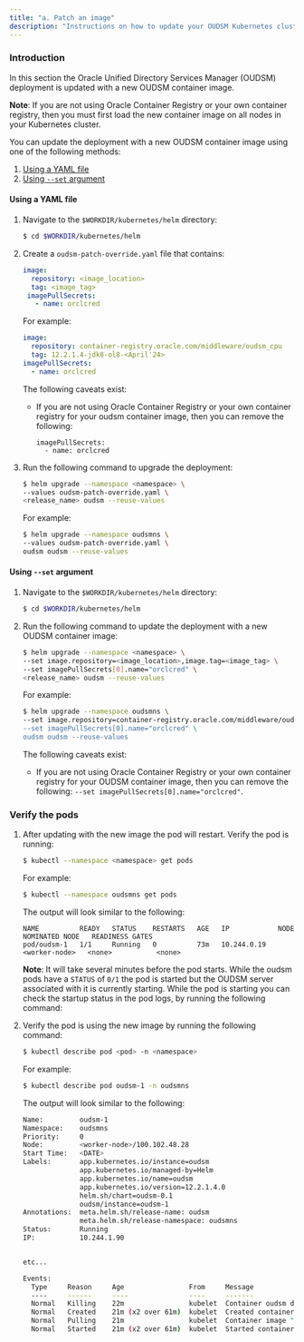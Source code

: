 ```yaml
---
title: "a. Patch an image"
description: "Instructions on how to update your OUDSM Kubernetes cluster with a new OUDSM container image."
---
```


### Introduction

In this section the Oracle Unified Directory Services Manager (OUDSM) deployment is updated with a new OUDSM container image. 

**Note**: If you are not using Oracle Container Registry or your own container registry, then you must first load the new container image on all nodes in your Kubernetes cluster.

You can update the deployment with a new OUDSM container image using one of the following methods:

1. [Using a YAML file](#using-a-yaml-file)
1. [Using `--set` argument](#using---set-argument)


#### Using a YAML file

1. Navigate to the `$WORKDIR/kubernetes/helm` directory:

   ```bash
   $ cd $WORKDIR/kubernetes/helm
   ```

1. Create a `oudsm-patch-override.yaml` file that contains:

   ```yaml
   image:
     repository: <image_location>
     tag: <image_tag>
    imagePullSecrets:
      - name: orclcred
   ```

   For example:

   ```yaml
   image:
     repository: container-registry.oracle.com/middleware/oudsm_cpu
     tag: 12.2.1.4-jdk8-ol8-<April'24>
   imagePullSecrets:
     - name: orclcred
   ```
   
   The following caveats exist:
   
   * If you are not using Oracle Container Registry or your own container registry for your oudsm container image, then you can remove the following:
   
      ```
      imagePullSecrets:
        - name: orclcred
      ```

1. Run the following command to upgrade the deployment:

   ```bash
   $ helm upgrade --namespace <namespace> \
   --values oudsm-patch-override.yaml \
   <release_name> oudsm --reuse-values
   ```
   
   For example:
   
   ```bash
   $ helm upgrade --namespace oudsmns \
   --values oudsm-patch-override.yaml \
   oudsm oudsm --reuse-values
   ```

#### Using `--set` argument

1. Navigate to the `$WORKDIR/kubernetes/helm` directory:

   ```bash
   $ cd $WORKDIR/kubernetes/helm
   ```

1. Run the following command to update the deployment with a new OUDSM container image:

   ```bash
   $ helm upgrade --namespace <namespace> \
   --set image.repository=<image_location>,image.tag=<image_tag> \
   --set imagePullSecrets[0].name="orclcred" \
   <release_name> oudsm --reuse-values
   ```

   For example:

   ```bash
   $ helm upgrade --namespace oudsmns \
   --set image.repository=container-registry.oracle.com/middleware/oudsm_cpu,image.tag=12.2.1.4-jdk8-ol8-<April'24> \
   --set imagePullSecrets[0].name="orclcred" \
   oudsm oudsm --reuse-values
   ```
   
   The following caveats exist:
   
   * If you are not using Oracle Container Registry or your own container registry for your OUDSM container image, then you can remove the following: `--set imagePullSecrets[0].name="orclcred"`.


### Verify the pods


1. After updating with the new image the pod will restart. Verify the pod is running:

   ```bash
   $ kubectl --namespace <namespace> get pods
   ```

   For example:

   ```bash
   $ kubectl --namespace oudsmns get pods
   ```

   The output will look similar to the following:

   ```
   NAME          READY   STATUS    RESTARTS   AGE   IP            NODE             NOMINATED NODE   READINESS GATES
   pod/oudsm-1   1/1     Running   0          73m   10.244.0.19   <worker-node>   <none>           <none>
   ```

   **Note**: It will take several minutes before the pod starts. While the oudsm pods have a `STATUS` of `0/1` the pod is started but the OUDSM server associated with it is currently starting. While the pod is starting you can check the startup status in the pod logs, by running the following command:


1. Verify the pod is using the new image by running the following command:

   ```bash
   $ kubectl describe pod <pod> -n <namespace>
   ```

   For example:

   ```bash
   $ kubectl describe pod oudsm-1 -n oudsmns
   ```

   The output will look similar to the following:

   ```bash
   Name:         oudsm-1
   Namespace:    oudsmns
   Priority:     0
   Node:         <worker-node>/100.102.48.28
   Start Time:   <DATE>
   Labels:       app.kubernetes.io/instance=oudsm
                 app.kubernetes.io/managed-by=Helm
                 app.kubernetes.io/name=oudsm
                 app.kubernetes.io/version=12.2.1.4.0
                 helm.sh/chart=oudsm-0.1
                 oudsm/instance=oudsm-1
   Annotations:  meta.helm.sh/release-name: oudsm
                 meta.helm.sh/release-namespace: oudsmns
   Status:       Running
   IP:           10.244.1.90


   etc...

   Events:
     Type     Reason     Age                From     Message
     ----     ------     ----               ----     -------
     Normal   Killing    22m                kubelet  Container oudsm definition changed, will be restarted
     Normal   Created    21m (x2 over 61m)  kubelet  Created container oudsm
     Normal   Pulling    21m                kubelet  Container image "container-registry.oracle.com/middleware/oudsm_cpu:12.2.1.4-jdk8-ol8-<April'24>"
     Normal   Started    21m (x2 over 61m)  kubelet  Started container oudsm
   ```
